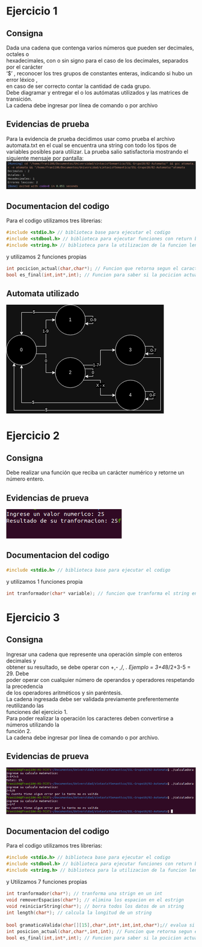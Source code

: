 # Ejercicio 1
## Consigna
Dada una cadena que contenga varios números que pueden ser decimales, octales o <br>
hexadecimales, con o sin signo para el caso de los decimales, separados por el carácter <br>
‘$’ , reconocer los tres grupos de constantes enteras, indicando si hubo un error léxico , <br>
en caso de ser correcto contar la cantidad de cada grupo. <br>
Debe diagramar y entregar el o los autómatas utilizados y las matrices de transición. <br>
La cadena debe ingresar por línea de comando o por archivo <br>

## Evidencias de prueba
Para la evidencia de prueba decidimos usar como prueba el archivo automata.txt en el cual se encuentra una string con todo los tipos de variables posibles para utilizar.
La prueba salio satisfactoria mostrando el siguiente mensaje por pantalla:
<img src="./Capturas EV/ev punto 1.png"/>

## Documentacion del codigo
Para el codigo utilizamos tres librerias: 
```c
#include <stdio.h> // biblioteca base para ejecutar el codigo
#include <stdbool.h> // biblioteca para ejecutar funciones con return bool
#include <string.h> // biblioteca para la utilizacion de la funcion length
```
y utilizamos 2 funciones propias
```c
int pocicion_actual(char,char*); // Funcion que retorna segun el caracter y el automata la pocicion actual
bool es_final(int,int*,int); // Funcion para saber si la pocicion actual es o no final 
```

## Automata utilizado
<img src="./Capturas EV/AutomataUtiliizadoPunto1.drawio.png"/>

# Ejercicio 2
## Consigna
Debe realizar una función que reciba un carácter numérico y retorne un número entero.

## Evidencias de prueva
<img src="./Capturas EV/Ev punto 2.png"/>

## Documentacion del codigo
```c
#include <stdio.h> // biblioteca base para ejecutar el codigo
```
y utilizamos 1 funciones propia

```c
int tranformador(char* variable); // funcion que tranforma el string en un entero
```

# Ejercicio 3
## Consigna

Ingresar una cadena que represente una operación simple con enteros decimales y <br>
obtener su resultado, se debe operar con +,- ,/, *. Ejemplo = 3+4*8/2+3-5 = 29. Debe <br>
poder operar con cualquier número de operandos y operadores respetando la precedencia <br>
de los operadores aritméticos y sin paréntesis. <br>
La cadena ingresada debe ser validada previamente preferentemente reutilizando las <br>
funciones del ejercicio 1. <br>
Para poder realizar la operación los caracteres deben convertirse a números utilizando la <br>
función 2. <br>
La cadena debe ingresar por línea de comando o por archivo. <br>

## Evidencias de prueva
<img src="./Capturas EV/Evidencia de prueba punto 3.png" />

## Documentacion del codigo

Para el codigo utilizamos tres librerias: 
```c
#include <stdio.h> // biblioteca base para ejecutar el codigo
#include <stdbool.h> // biblioteca para ejecutar funciones con return bool
#include <string.h> // biblioteca para la utilizacion de la funcion length
```
y Utilizamos 7 funciones propias

```c
int tranformador(char*); // tranforma una strign en un int
void removerEspacios(char*); // elimina los espacion en el estrign
void reiniciarString(char*); // borra todos los datos de un string
int length(char*); // calcula la longitud de un string

bool gramaticaValida(char[][15],char*,int*,int,int,char*);// evalua si una gramatica pertenece a un automata
int posicion_actual(char,char*,int,int); // Funcion que retorna segun el caracter y el automata la pocicion actual
bool es_final(int,int*,int); // Funcion para saber si la pocicion actual es o no final 
```
